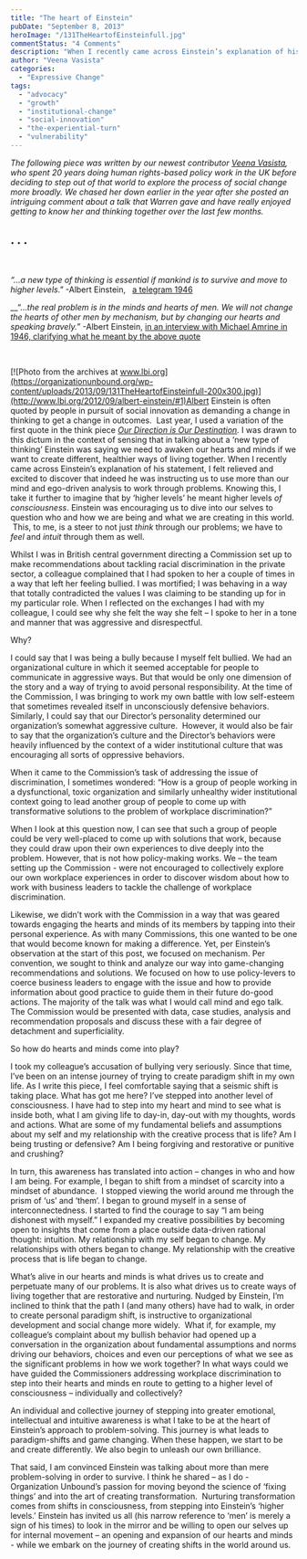 ```yaml
---
title: "The heart of Einstein"
pubDate: "September 8, 2013"
heroImage: "/131TheHeartofEinsteinfull.jpg"
commentStatus: "4 Comments"
description: "When I recently came across Einstein’s explanation of his statement, I felt relieved and excited to discover that indeed he was instructing us to use more than our mind and ego-driven analysis to work through problems. Knowing this, I take it further to imagine that by ‘higher levels’ he meant higher levels of […]"
author: "Veena Vasista"
categories: 
  - "Expressive Change"
tags: 
  - "advocacy"
  - "growth"
  - "institutional-change"
  - "social-innovation"
  - "the-experiential-turn"
  - "vulnerability"
---
```


_The following piece was written by our newest contributor [Veena Vasista](https://organizationunbound.org/Veena-Vasista/), who spent 20 years doing human rights-based policy work in the UK before deciding to step out of that world to explore the process of social change more broadly. We chased her down earlier in the year after she posted an intriguing comment about a talk that Warren gave and have really enjoyed getting to know her and thinking together over the last few months._ 

## . . .

 

_“…a new type of thinking is essential if mankind is to survive and move to higher levels."_ -Albert Einstein,   [a telegram 1946](http://www.turnthetide.info/id54.htm)

__“…_the real problem is in the minds and hearts of men. We will not change the hearts of other men by mechanism, but by changing our hearts and speaking bravely.”_ -Albert Einstein, [in an interview with Michael Amrine in 1946, clarifying what he meant by the above quote](http://www.turnthetide.info/id54.htm)

 

[![Photo from the archives at www.lbi.org](https://organizationunbound.org/wp-content/uploads/2013/09/131TheHeartofEinsteinfull-200x300.jpg)](http://www.lbi.org/2012/09/albert-einstein/#1)Albert Einstein is often quoted by people in pursuit of social innovation as demanding a change in thinking to get a change in outcomes.  Last year, I used a variation of the first quote in the think piece [_Our Direction is Our Destination_](http://www.compassonline.org.uk/wp-content/uploads/2013/06/Our-Direction-Thinkpiece-71.pdf)_._ I was drawn to this dictum in the context of sensing that in talking about a ‘new type of thinking’ Einstein was saying we need to awaken our hearts and minds if we want to create different, healthier ways of living together. When I recently came across Einstein’s explanation of his statement, I felt relieved and excited to discover that indeed he was instructing us to use more than our mind and ego-driven analysis to work through problems. Knowing this, I take it further to imagine that by ‘higher levels’ he meant higher levels _of consciousness_. Einstein was encouraging us to dive into our selves to question who and how we are being and what we are creating in this world.  This, to me, is a steer to not just _think_ through our problems; we have to _feel_ and _intuit_ through them as well.

Whilst I was in British central government directing a Commission set up to make recommendations about tackling racial discrimination in the private sector, a colleague complained that I had spoken to her a couple of times in a way that left her feeling bullied. I was mortified; I was behaving in a way that totally contradicted the values I was claiming to be standing up for in my particular role. When I reflected on the exchanges I had with my colleague, I could see why she felt the way she felt – I spoke to her in a tone and manner that was aggressive and disrespectful.

Why?

I could say that I was being a bully because I myself felt bullied. We had an organizational culture in which it seemed acceptable for people to communicate in aggressive ways. But that would be only one dimension of the story and a way of trying to avoid personal responsibility. At the time of the Commission, I was bringing to work my own battle with low self-esteem that sometimes revealed itself in unconsciously defensive behaviors. Similarly, I could say that our Director’s personality determined our organization’s somewhat aggressive culture.  However, it would also be fair to say that the organization’s culture and the Director’s behaviors were heavily influenced by the context of a wider institutional culture that was encouraging all sorts of oppressive behaviors.

When it came to the Commission’s task of addressing the issue of discrimination, I sometimes wondered: “How is a group of people working in a dysfunctional, toxic organization and similarly unhealthy wider institutional context going to lead another group of people to come up with transformative solutions to the problem of workplace discrimination?”

When I look at this question now, I can see that such a group of people could be very well-placed to come up with solutions that work, because they could draw upon their own experiences to dive deeply into the problem. However, that is not how policy-making works. We – the team setting up the Commission - were not encouraged to collectively explore our own workplace experiences in order to discover wisdom about how to work with business leaders to tackle the challenge of workplace discrimination.

Likewise, we didn’t work with the Commission in a way that was geared towards engaging the hearts and minds of its members by tapping into their personal experience. As with many Commissions, this one wanted to be one that would become known for making a difference. Yet, per Einstein’s observation at the start of this post, we focused on mechanism. Per convention, we sought to think and analyze our way into game-changing recommendations and solutions. We focused on how to use policy-levers to coerce business leaders to engage with the issue and how to provide information about good practice to guide them in their future do-good actions. The majority of the talk was what I would call mind and ego talk. The Commission would be presented with data, case studies, analysis and recommendation proposals and discuss these with a fair degree of detachment and superficiality.

So how do hearts and minds come into play?

I took my colleague’s accusation of bullying very seriously. Since that time, I’ve been on an intense journey of trying to create paradigm shift in my own life. As I write this piece, I feel comfortable saying that a seismic shift is taking place. What has got me here? I’ve stepped into another level of consciousness. I have had to step into my heart and mind to see what is inside both, what I am giving life to day-in, day-out with my thoughts, words and actions. What are some of my fundamental beliefs and assumptions about my self and my relationship with the creative process that is life? Am I being trusting or defensive? Am I being forgiving and restorative or punitive and crushing?

In turn, this awareness has translated into action – changes in who and how I am being. For example, I began to shift from a mindset of scarcity into a mindset of abundance.  I stopped viewing the world around me through the prism of ‘us’ and ‘them’. I began to ground myself in a sense of interconnectedness. I started to find the courage to say “I am being dishonest with myself.” I expanded my creative possibilities by becoming open to insights that come from a place outside data-driven rational thought: intuition. My relationship with my self began to change. My relationships with others began to change. My relationship with the creative process that is life began to change.

What’s alive in our hearts and minds is what drives us to create and perpetuate many of our problems. It is also what drives us to create ways of living together that are restorative and nurturing. Nudged by Einstein, I’m inclined to think that the path I (and many others) have had to walk, in order to create personal paradigm shift, is instructive to organizational development and social change more widely.  What if, for example, my colleague’s complaint about my bullish behavior had opened up a conversation in the organization about fundamental assumptions and norms driving our behaviors, choices and even our perceptions of what we see as the significant problems in how we work together? In what ways could we have guided the Commissioners addressing workplace discrimination to step into their hearts and minds en route to getting to a higher level of consciousness – individually and collectively?

An individual and collective journey of stepping into greater emotional, intellectual and intuitive awareness is what I take to be at the heart of Einstein’s approach to problem-solving. This journey is what leads to paradigm-shifts and game changing. When these happen, we start to be and create differently. We also begin to unleash our own brilliance.

That said, I am convinced Einstein was talking about more than mere problem-solving in order to survive. I think he shared – as I do - Organization Unbound’s passion for moving beyond the science of ‘fixing things’ and into the art of creating transformation.  Nurturing transformation comes from shifts in consciousness, from stepping into Einstein’s ‘higher levels.’ Einstein has invited us all (his narrow reference to ‘men’ is merely a sign of his times) to look in the mirror and be willing to open our selves up for internal movement – an opening and expansion of our hearts and minds - while we embark on the journey of creating shifts in the world around us.
